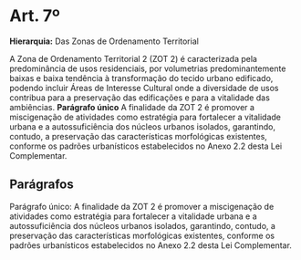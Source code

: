 # Art. 7º

**Hierarquia:** Das Zonas de Ordenamento Territorial

A Zona de Ordenamento Territorial 2 (ZOT 2) é caracterizada pela predominância de usos residenciais, por volumetrias predominantemente baixas e baixa tendência à transformação do tecido urbano edificado, podendo incluir Áreas de Interesse Cultural onde a diversidade de usos contribua para a preservação das edificações e para a vitalidade das ambiências.
**Parágrafo único** A finalidade da ZOT 2 é promover a miscigenação de atividades como estratégia para fortalecer a vitalidade urbana e a autossuficiência dos núcleos urbanos isolados, garantindo, contudo, a preservação das características morfológicas existentes, conforme os padrões urbanísticos estabelecidos no Anexo 2.2 desta Lei Complementar.

## Parágrafos
Parágrafo único: A finalidade da ZOT 2 é promover a miscigenação de atividades como estratégia para fortalecer a vitalidade urbana e a autossuficiência dos núcleos urbanos isolados, garantindo, contudo, a preservação das características morfológicas existentes, conforme os padrões urbanísticos estabelecidos no Anexo 2.2 desta Lei Complementar.




